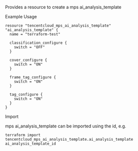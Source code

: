 Provides a resource to create a mps ai_analysis_template

Example Usage

```hcl
resource "tencentcloud_mps_ai_analysis_template" "ai_analysis_template" {
  name = "terraform-test"

  classification_configure {
    switch = "OFF"
  }

  cover_configure {
    switch = "ON"
  }

  frame_tag_configure {
    switch = "ON"
  }

  tag_configure {
    switch = "ON"
  }
}

```

Import

mps ai_analysis_template can be imported using the id, e.g.

```
terraform import tencentcloud_mps_ai_analysis_template.ai_analysis_template ai_analysis_template_id
```